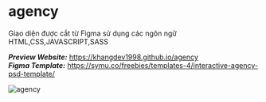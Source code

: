 # agency


Giao diện được cắt từ Figma sử dụng các ngôn ngữ HTML,CSS,JAVASCRIPT,SASS

**_Preview Website:_** https://khangdev1998.github.io/agency <br>
_**Figma Template:**_ https://symu.co/freebies/templates-4/interactive-agency-psd-template/

![agency](https://user-images.githubusercontent.com/79825633/160269275-edf20b29-1abd-4b21-9243-67a3e68d5610.jpg)

